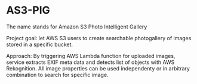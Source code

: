 # AS3-PIG
The name stands for Amazon S3 Photo Intelligent Gallery

Project goal: let AWS S3 users to create searchable photogallery of images stored in a specific bucket. 

Approach: By triggering AWS Lambda function for uploaded images, service extracts EXIF meta data and detects list of objects with AWS Rekognition. All image properties can be used independenty or in arbitrary combination to search for specific image. 
